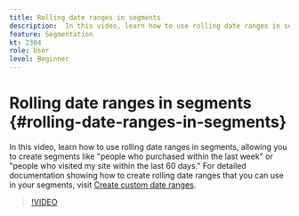 ```yaml
---
title: Rolling date ranges in segments
description:  In this video, learn how to use rolling date ranges in segments, allowing you to create segments like "people who purchased within the last week" or "people who visited my site within the last 60 days."
feature: Segmentation
kt: 2304
role: User
level: Beginner
---
```

# Rolling date ranges in segments {#rolling-date-ranges-in-segments}

In this video, learn how to use rolling date ranges in segments, allowing you to create segments like "people who purchased within the last week" or "people who visited my site within the last 60 days." For detailed documentation showing how to create rolling date ranges that you can use in your segments, visit [Create custom date ranges](https://experienceleague.adobe.com/docs/analytics/analyze/analysis-workspace/components/calendar-date-ranges/custom-date-ranges.html).

>[!VIDEO](https://video.tv.adobe.com/v/25403/?quality=12&learn=on)
